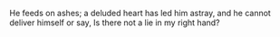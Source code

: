 He feeds on ashes; a deluded heart has led him astray, and he cannot deliver himself or say, Is there not a lie in my right hand?
